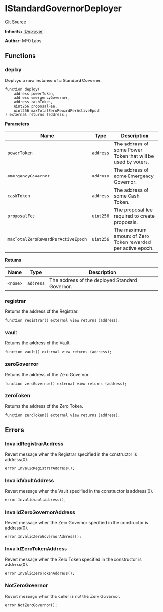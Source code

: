 # IStandardGovernorDeployer
[Git Source](https://github.com/MZero-Labs/ttg/blob/0d2761f8db14b390e923f59bdae9799fbf9adf2c/src/interfaces/IStandardGovernorDeployer.sol)

**Inherits:**
[IDeployer](/src/interfaces/IDeployer.sol/interface.IDeployer.md)

**Author:**
M^0 Labs


## Functions
### deploy

Deploys a new instance of a Standard Governor.


```solidity
function deploy(
    address powerToken,
    address emergencyGovernor,
    address cashToken,
    uint256 proposalFee,
    uint256 maxTotalZeroRewardPerActiveEpoch
) external returns (address);
```
**Parameters**

|Name|Type|Description|
|----|----|-----------|
|`powerToken`|`address`|                      The address of some Power Token that will be used by voters.|
|`emergencyGovernor`|`address`|               The address of some Emergency Governor.|
|`cashToken`|`address`|                       The address of some Cash Token.|
|`proposalFee`|`uint256`|                     The proposal fee required to create proposals.|
|`maxTotalZeroRewardPerActiveEpoch`|`uint256`|The maximum amount of Zero Token rewarded per active epoch.|

**Returns**

|Name|Type|Description|
|----|----|-----------|
|`<none>`|`address`|The address of the deployed Standard Governor.|


### registrar

Returns the address of the Registrar.


```solidity
function registrar() external view returns (address);
```

### vault

Returns the address of the Vault.


```solidity
function vault() external view returns (address);
```

### zeroGovernor

Returns the address of the Zero Governor.


```solidity
function zeroGovernor() external view returns (address);
```

### zeroToken

Returns the address of the Zero Token.


```solidity
function zeroToken() external view returns (address);
```

## Errors
### InvalidRegistrarAddress
Revert message when the Registrar specified in the constructor is address(0).


```solidity
error InvalidRegistrarAddress();
```

### InvalidVaultAddress
Revert message when the Vault specified in the constructor is address(0).


```solidity
error InvalidVaultAddress();
```

### InvalidZeroGovernorAddress
Revert message when the Zero Governor specified in the constructor is address(0).


```solidity
error InvalidZeroGovernorAddress();
```

### InvalidZeroTokenAddress
Revert message when the Zero Token specified in the constructor is address(0).


```solidity
error InvalidZeroTokenAddress();
```

### NotZeroGovernor
Revert message when the caller is not the Zero Governor.


```solidity
error NotZeroGovernor();
```

